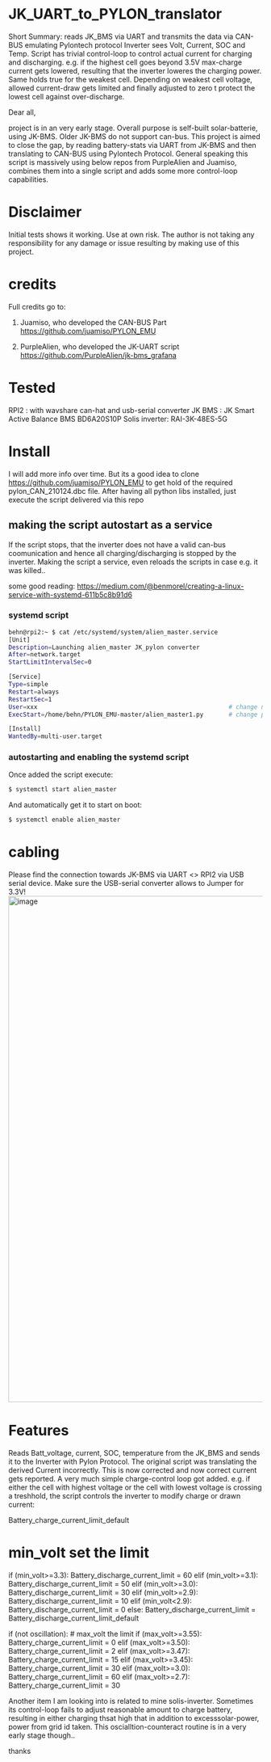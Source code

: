 # JK_UART_to_PYLON_translator

Short Summary:
reads JK_BMS via UART and transmits the data via CAN-BUS emulating Pylontech protocol
Inverter sees Volt, Current, SOC and Temp.
Script  has trivial control-loop to control actual current for charging and discharging. e.g. if the highest cell goes beyond 3.5V max-charge current gets lowered, resulting that the inverter loweres the charging power.
Same holds true for the weakest cell. Depending on weakest cell voltage, allowed current-draw gets limited and finally adjusted to zero t protect the lowest cell against over-discharge.


Dear all,

project is in an very early stage.
Overall purpose is self-built solar-batterie, using JK-BMS. Older JK-BMS do not support can-bus. This project is aimed to close the gap, by reading battery-stats via UART from JK-BMS and then translating to CAN-BUS using Pylontech Protocol.
General speaking this script is massively using below repos from PurpleAlien and Juamiso, combines them into a single script and adds some more control-loop capabilities.

# Disclaimer
Initial tests shows it working. Use at own risk. The author is not taking any responsibility for any damage or issue resulting by making use of this project.

# credits
Full credits go to:
1) Juamiso, who developed the CAN-BUS Part
https://github.com/juamiso/PYLON_EMU

2) PurpleAlien, who developed the JK-UART script
https://github.com/PurpleAlien/jk-bms_grafana

Tested
=======
RPI2          : with wavshare can-hat and usb-serial converter
JK BMS        : JK Smart Active Balance BMS BD6A20S10P
Solis inverter: RAI-3K-48ES-5G



Install
========
I will add more info over time.
But its a good idea to clone https://github.com/juamiso/PYLON_EMU to get hold of the required pylon_CAN_210124.dbc file.
After having all python libs installed, just execute the script delivered via this repo

## making the script autostart as a service
If the script stops, that the inverter does not have a valid can-bus coomunication and hence all charging/discharging is stopped by the inverter. Making the script a service, even reloads the scripts in case e.g. it was killed.. 

some good reading: https://medium.com/@benmorel/creating-a-linux-service-with-systemd-611b5c8b91d6

### systemd script
```bash
behn@rpi2:~ $ cat /etc/systemd/system/alien_master.service
[Unit]
Description=Launching alien_master JK_pylon converter
After=network.target
StartLimitIntervalSec=0

[Service]
Type=simple
Restart=always
RestartSec=1
User=xxx                                                     # change name according to your account used on your own RPI
ExecStart=/home/behn/PYLON_EMU-master/alien_master1.py       # change path accordingly to match your setup

[Install]
WantedBy=multi-user.target
```

### autostarting and enabling the systemd script
Once added the script execute:
```bash
$ systemctl start alien_master
```

And automatically get it to start on boot:
```bash
$ systemctl enable alien_master
```



cabling
========
Please find the connection towards JK-BMS via UART <> RPI2 via USB serial device. Make sure the USB-serial converter allows to Jumper for 3.3V!
<img width="1002" alt="image" src="https://github.com/chrgraf/JK_UART_to_PYLON_translator/assets/22005482/335aa90b-a8b1-40e6-a976-aeb044a0daa1">



Features
=========
Reads Batt_voltage, current, SOC, temperature from the JK_BMS and sends it to the Inverter with Pylon Protocol.
The original script was translating the derived Current incorrectly. This is now corrected and now correct current gets reported.
A very much simple charge-control loop got added. e.g. if either  the cell with highest voltage or the cell with lowest voltage is crossing a treshhold, the script controls the inverter to modify charge or drawn current:

Battery_charge_current_limit_default

  # min_volt set the limit
  if (min_volt>=3.3):
     Battery_discharge_current_limit = 60
  elif (min_volt>=3.1):
     Battery_discharge_current_limit = 50
  elif (min_volt>=3.0):
     Battery_discharge_current_limit = 30
  elif (min_volt>=2.9):
     Battery_discharge_current_limit = 10
  elif (min_volt<2.9):
     Battery_discharge_current_limit = 0
  else:
     Battery_discharge_current_limit = Battery_discharge_current_limit_default
 

  if (not oscillation):
    # max_volt the limit
    if (max_volt>=3.55):
       Battery_charge_current_limit = 0
    elif (max_volt>=3.50):
       Battery_charge_current_limit = 2
    elif (max_volt>=3.47):
       Battery_charge_current_limit = 15
    elif (max_volt>=3.45):
       Battery_charge_current_limit = 30
    elif (max_volt>=3.0):
       Battery_charge_current_limit = 60
    elif (max_volt>=2.7):
       Battery_charge_current_limit = 30

Another item I am looking into is related to mine solis-inverter. Sometimes its control-loop fails to adjust reasonable amount to charge battery, resulting in either charging thsat high that in addition to excesssolar-power, power from grid id taken.
This oscialltion-counteract routine is in a very early stage though..


thanks


 
